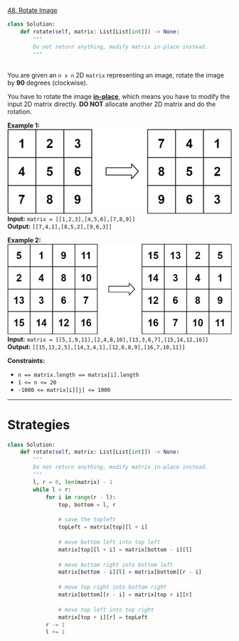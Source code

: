 [48. Rotate Image](https://leetcode.com/problems/rotate-image/)

```python
class Solution:
    def rotate(self, matrix: List[List[int]]) -> None:
        """
        Do not return anything, modify matrix in-place instead.
        """
        
```

You are given an `n x n` 2D `matrix` representing an image, rotate the image by **90** degrees (clockwise).

You have to rotate the image [**in-place**](https://en.wikipedia.org/wiki/In-place_algorithm), which means you have to modify the input 2D matrix directly. **DO NOT** allocate another 2D matrix and do the rotation.

**Example 1:**  
![](!assets/attachments/Pasted%20image%2020240419031440.png)  
**Input:** `matrix = [[1,2,3],[4,5,6],[7,8,9]]`  
**Output:** `[[7,4,1],[8,5,2],[9,6,3]]`  

**Example 2:**  
![](!assets/attachments/Pasted%20image%2020240419031452.png)  
**Input:** `matrix = [[5,1,9,11],[2,4,8,10],[13,3,6,7],[15,14,12,16]]`  
**Output:** `[[15,13,2,5],[14,3,4,1],[12,6,8,9],[16,7,10,11]]`  

**Constraints:**
- `n == matrix.length == matrix[i].length`
- `1 <= n <= 20`
- `-1000 <= matrix[i][j] <= 1000`

---


# Strategies

```python
class Solution:
    def rotate(self, matrix: List[List[int]]) -> None:
        """
        Do not return anything, modify matrix in-place instead.
        """
        l, r = 0, len(matrix) - 1
        while l < r:
            for i in range(r - l):
                top, bottom = l, r

                # save the topleft
                topLeft = matrix[top][l + i]

                # move bottom left into top left
                matrix[top][l + i] = matrix[bottom - i][l]

                # move bottom right into bottom left
                matrix[bottom - i][l] = matrix[bottom][r - i]

                # move top right into bottom right
                matrix[bottom][r - i] = matrix[top + i][r]

                # move top left into top right
                matrix[top + i][r] = topLeft
            r -= 1
            l += 1

```